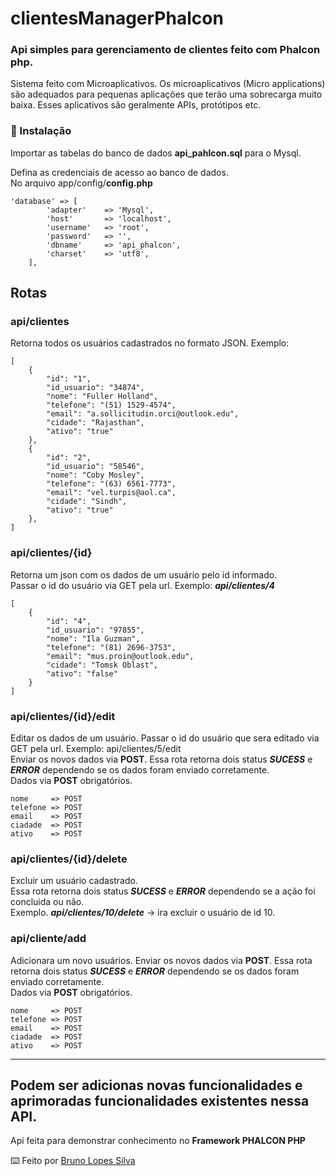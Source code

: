 # clientesManagerPhalcon
### Api simples para gerenciamento de clientes feito com Phalcon php.
Sistema feito com Microaplicativos. Os microaplicativos (Micro applications) são adequados para pequenas aplicações que terão uma sobrecarga muito baixa. Esses aplicativos são geralmente APIs, protótipos etc.

### 🔧 Instalação

Importar as tabelas do banco de dados **api_pahlcon.sql** para o Mysql.

Defina as credenciais de acesso ao banco de dados.
<br>
No arquivo app/config/**config.php**

```
'database' => [
        'adapter'    => 'Mysql',
        'host'       => 'localhost',
        'username'   => 'root',
        'password'   => '',
        'dbname'     => 'api_phalcon',
        'charset'    => 'utf8',
    ],
```

## Rotas

### api/clientes
Retorna todos os usuários cadastrados no formato JSON.
Exemplo:
```
[
    {
        "id": "1",
        "id_usuario": "34874",
        "nome": "Fuller Holland",
        "telefone": "(51) 1529-4574",
        "email": "a.sollicitudin.orci@outlook.edu",
        "cidade": "Rajasthan",
        "ativo": "true"
    },
    {
        "id": "2",
        "id_usuario": "58546",
        "nome": "Coby Mosley",
        "telefone": "(63) 6561-7773",
        "email": "vel.turpis@aol.ca",
        "cidade": "Sindh",
        "ativo": "true"
    },
]
```

### api/clientes/{id}
Retorna um json com os dados de um usuário pelo id informado.<br>
Passar o id do usuário via GET pela url.
Exemplo: ***api/clientes/4***
```
[
    {
        "id": "4",
        "id_usuario": "97855",
        "nome": "Ila Guzman",
        "telefone": "(81) 2696-3753",
        "email": "mus.proin@outlook.edu",
        "cidade": "Tomsk Oblast",
        "ativo": "false"
    }
]
```

### api/clientes/{id}/edit
Editar os dados de um usuário. Passar o id do usuário que sera editado via GET pela url. Exemplo: api/clientes/5/edit<br>
Enviar os novos dados via **POST**. Essa rota retorna dois status ***SUCESS*** e ***ERROR*** dependendo se os dados foram enviado corretamente.<br>
Dados via **POST** obrigatórios. 
```
nome     => POST
telefone => POST
email    => POST
ciadade  => POST
ativo    => POST
```

### api/clientes/{id}/delete
Excluir um usuário cadastrado.<br>
Essa rota retorna dois status ***SUCESS*** e ***ERROR*** dependendo se a ação foi concluida ou não.<br>
Exemplo. ***api/clientes/10/delete*** -> ira excluir o usuário de id 10.

### api/cliente/add
Adicionara um novo usuários.
Enviar os novos dados via **POST**. Essa rota retorna dois status ***SUCESS*** e ***ERROR*** dependendo se os dados foram enviado corretamente.<br>
Dados via **POST** obrigatórios. 
```
nome     => POST
telefone => POST
email    => POST
ciadade  => POST
ativo    => POST
```
---

## Podem ser adicionas novas funcionalidades e aprimoradas funcionalidades existentes nessa API.
Api feita para demonstrar conhecimento no **Framework PHALCON PHP**

⌨️ Feito por [Bruno Lopes Silva](https://github.com/brunosilvabrn) 

